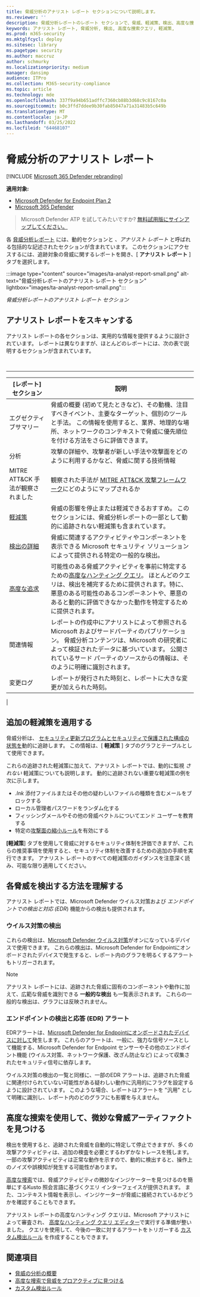 ```yaml
---
title: 脅威分析のアナリスト レポート セクションについて説明します。
ms.reviewer: ''
description: 脅威分析レポートのレポート セクションで、脅威、軽減策、検出、高度な捜索クエリなどの情報を提供する方法。
keywords: アナリスト レポート, 脅威分析, 検出, 高度な捜索クエリ, 軽減策,
ms.prod: m365-security
ms.mktglfcycl: deploy
ms.sitesec: library
ms.pagetype: security
ms.author: maccruz
author: schmurky
ms.localizationpriority: medium
manager: dansimp
audience: ITPro
ms.collection: M365-security-compliance
ms.topic: article
ms.technology: mde
ms.openlocfilehash: 337f9a94b651adffc7360cb88b3d68c9c8167c0a
ms.sourcegitcommit: b0c3ffd7ddee9b30fab85047a71a31483b5c649b
ms.translationtype: MT
ms.contentlocale: ja-JP
ms.lasthandoff: 03/25/2022
ms.locfileid: "64468107"
---
```

# <a name="the-analyst-report-in-threat-analytics"></a>脅威分析のアナリスト レポート

[!INCLUDE [Microsoft 365 Defender rebranding](../../includes/microsoft-defender.md)]

**適用対象:**

- [Microsoft Defender for Endpoint Plan 2](https://go.microsoft.com/fwlink/?linkid=2154037)
- [Microsoft 365 Defender](https://go.microsoft.com/fwlink/?linkid=2118804)

> Microsoft Defender ATP を試してみたいですか? [無料試用版にサインアップしてください。](https://signup.microsoft.com/create-account/signup?products=7f379fee-c4f9-4278-b0a1-e4c8c2fcdf7e&ru=https://aka.ms/MDEp2OpenTrial?ocid=docs-wdatp-exposedapis-abovefoldlink)

各 [脅威分析レポート](threat-analytics.md) には、動的セクションと _、アナリスト レポート_ と呼ばれる包括的な記述されたセクションが含まれています。 このセクションにアクセスするには、追跡対象の脅威に関するレポートを開き、[ **アナリスト レポート** ] タブを選択します。

:::image type="content" source="images/ta-analyst-report-small.png" alt-text="脅威分析レポートのアナリスト レポート セクション" lightbox="images/ta-analyst-report-small.png":::

_脅威分析レポートのアナリスト レポート セクション_

## <a name="scan-the-analyst-report"></a>アナリスト レポートをスキャンする

アナリスト レポートの各セクションは、実用的な情報を提供するように設計されています。 レポートは異なりますが、ほとんどのレポートには、次の表で説明するセクションが含まれています。

<br>

****

|[レポート] セクション|説明|
|---|---|
|エグゼクティブサマリー|脅威の概要 (初めて見たときなど)、その動機、注目すべきイベント、主要なターゲット、個別のツールと手法。 この情報を使用すると、業界、地理的な場所、ネットワークのコンテキストで脅威に優先順位を付ける方法をさらに評価できます。|
|分析|攻撃の詳細や、攻撃者が新しい手法や攻撃面をどのように利用するかなど、脅威に関する技術情報|
|MITRE ATT&CK 手法が観察されました|観察された手法が [MITRE ATT&CK 攻撃フレームワーク](https://attack.mitre.org/)にどのようにマップされるか|
|[軽減策](#apply-additional-mitigations)|脅威の影響を停止または軽減できるおすすめ。 このセクションには、脅威分析レポートの一部として動的に追跡されない軽減策も含まれています。|
|[検出の詳細](#understand-how-each-threat-can-be-detected)|脅威に関連するアクティビティやコンポーネントを表示できる Microsoft セキュリティ ソリューションによって提供される特定の一般的な検出。|
|[高度な追求](#find-subtle-threat-artifacts-using-advanced-hunting)|可能性のある脅威アクティビティを事前に特定するための[高度なハンティング クエリ](advanced-hunting-overview.md)。 ほとんどのクエリは、検出を補完するために提供されます。特に、悪意のある可能性のあるコンポーネントや、悪意のあると動的に評価できなかった動作を特定するために提供されます。|
|関連情報|レポートの作成中にアナリストによって参照される Microsoft およびサードパーティのパブリケーション。 脅威分析コンテンツは、Microsoft の研究者によって検証されたデータに基づいています。 公開されているサード パーティのソースからの情報は、そのように明確に識別されます。|
|変更ログ|レポートが発行された時刻と、レポートに大きな変更が加えられた時刻。|
|

## <a name="apply-additional-mitigations"></a>追加の軽減策を適用する

脅威分析は、 [セキュリティ更新プログラムとセキュリティで保護された構成の状態を](threat-analytics.md#mitigations-review-list-of-mitigations-and-the-status-of-your-devices)動的に追跡します。 この情報は、[ **軽減策** ] タブのグラフとテーブルとして使用できます。

これらの追跡された軽減策に加えて、アナリスト レポートでは、動的に監視 _されない_ 軽減策についても説明します。 動的に追跡されない重要な軽減策の例を次に示します。

- _.lnk_ 添付ファイルまたはその他の疑わしいファイルの種類を含むメールをブロックする
- ローカル管理者パスワードをランダム化する
- フィッシングメールやその他の脅威ベクトルについてエンド ユーザーを教育する
- 特定の[攻撃面の縮小ルール](attack-surface-reduction.md)を有効にする

**[軽減策**] タブを使用して脅威に対するセキュリティ体制を評価できますが、これらの推奨事項を使用すると、セキュリティ体制を改善するための追加の手順を実行できます。 アナリスト レポートのすべての軽減策のガイダンスを注意深く読み、可能な限り適用してください。

## <a name="understand-how-each-threat-can-be-detected"></a>各脅威を検出する方法を理解する

アナリスト レポートでは、Microsoft Defender ウイルス対策および _エンドポイントでの検出と対応 (EDR_) 機能からの検出も提供されます。

### <a name="antivirus-detections"></a>ウイルス対策の検出

これらの検出は、[Microsoft Defender ウイルス対策](/windows/security/threat-protection/microsoft-defender-antivirus/microsoft-defender-antivirus-in-windows-10)がオンになっているデバイスで使用できます。 これらの検出は、Microsoft Defender for Endpointにオンボードされたデバイスで発生すると、レポート内のグラフを明るくするアラートもトリガーされます。

> [!NOTE]
> アナリスト レポートには、追跡された脅威に固有のコンポーネントや動作に加えて、広範な脅威を識別できる **一般的な検出** も一覧表示されます。 これらの一般的な検出は、グラフには反映されません。

### <a name="endpoint-detection-and-response-edr-alerts"></a>エンドポイントの検出と応答 (EDR) アラート

EDRアラートは、[Microsoft Defender for Endpointにオンボードされたデバイスに対して](onboard-configure.md)発生します。 これらのアラートは、一般に、強力な信号ソースとして機能する、Microsoft Defender for Endpoint センサーやその他のエンドポイント機能 (ウイルス対策、ネットワーク保護、改ざん防止など) によって収集されたセキュリティ信号に依存します。

ウイルス対策の検出の一覧と同様に、一部のEDR アラートは、追跡された脅威に関連付けられていない可能性がある疑わしい動作に汎用的にフラグを設定するように設計されています。 このような場合、レポートはアラートを "汎用" として明確に識別し、レポート内のどのグラフにも影響を与えません。

## <a name="find-subtle-threat-artifacts-using-advanced-hunting"></a>高度な捜索を使用して、微妙な脅威アーティファクトを見つける

検出を使用すると、追跡された脅威を自動的に特定して停止できますが、多くの攻撃アクティビティは、追加の検査を必要とするわずかなトレースを残します。 一部の攻撃アクティビティは正常な動作を示すので、動的に検出すると、操作上のノイズや誤検知が発生する可能性があります。

[高度な捜索](advanced-hunting-overview.md)では、脅威アクティビティの微妙なインジケーターを見つけるのを簡単にするKusto 照会言語に基づくクエリ インターフェイスが提供されます。 また、コンテキスト情報を表示し、インジケーターが脅威に接続されているかどうかを確認することもできます。

アナリスト レポートの高度なハンティング クエリは、Microsoft アナリストによって審査され、 [高度なハンティング クエリ エディター](https://security.microsoft.com/advanced-hunting)で実行する準備が整いました。 クエリを使用して、今後の一致に対するアラートをトリガーする [カスタム検出ルール](custom-detection-rules.md) を作成することもできます。

## <a name="related-topics"></a>関連項目

- [脅威の分析の概要](threat-analytics.md)
- [高度な捜索で脅威をプロアクティブに見つける](advanced-hunting-overview.md)
- [カスタム検出ルール](custom-detection-rules.md)
